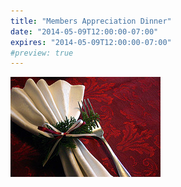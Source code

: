 ```yaml
---
title: "Members Appreciation Dinner"
date: "2014-05-09T12:00:00-07:00"
expires: "2014-05-09T12:00:00-07:00"
#preview: true
---
```


![Table setting](337869291_ccc1b8ba87_m.jpg "More photos by Justin Russell at http://www.flickr.com/photos/nightthree/")
